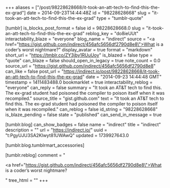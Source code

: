 +++
aliases = ["/post/98228628668/it-took-an-att-tech-to-find-this-the-ex-grad"]
date = 2014-09-23T14:44:48Z
id = "98228628668"
slug = "it-took-an-att-tech-to-find-this-the-ex-grad"
type = "tumblr-quote"

[tumblr]
is_blocks_post_format = false
id = 98228628668.0
slug = "it-took-an-att-tech-to-find-this-the-ex-grad"
reblog_key = "do8ieUUt"
interactability_blaze = "everyone"
blog_name = "indirect"
source = "<a href=\"https://gist.github.com/indirect/456afc5656df2790d8e8\">What is a coder&rsquo;s worst nightmare?</a>"
display_avatar = true
format = "markdown"
short_url = "https://tmblr.co/ZY3jby1RUuUoy"
is_blazed = false
type = "quote"
can_blaze = false
should_open_in_legacy = true
note_count = 0.0
source_url = "https://gist.github.com/indirect/456afc5656df2790d8e8"
can_like = false
post_url = "https://indirect.io/post/98228628668/it-took-an-att-tech-to-find-this-the-ex-grad"
date = "2014-09-23 14:44:48 GMT"
timestamp = 1411483488.0
bookmarklet = true
interactability_reblog = "everyone"
can_reply = false
summary = "It took an AT&T tech to find this. The ex-grad student had poisoned the compiler to poison itself when it was recompiled."
source_title = "gist.github.com"
text = "It took an AT&amp;T tech to find this. The ex-grad student had poisoned the compiler to poison itself when it was recompiled."
can_reblog = false
id_string = "98228628668"
is_blaze_pending = false
state = "published"
can_send_in_message = true

[tumblr.blog]
can_show_badges = false
name = "indirect"
title = "indirect"
description = ""
url = "https://indirect.io/"
uuid = "t:PgyUJU3SA2Klwyt81UWAwQ"
updated = 1739927643.0

[tumblr.blog.tumblrmart_accessories]

[tumblr.reblog]
comment = "<p><a href=\"https://gist.github.com/indirect/456afc5656df2790d8e8\">What is a coder’s worst nightmare?</a></p>"
tree_html = ""
+++
